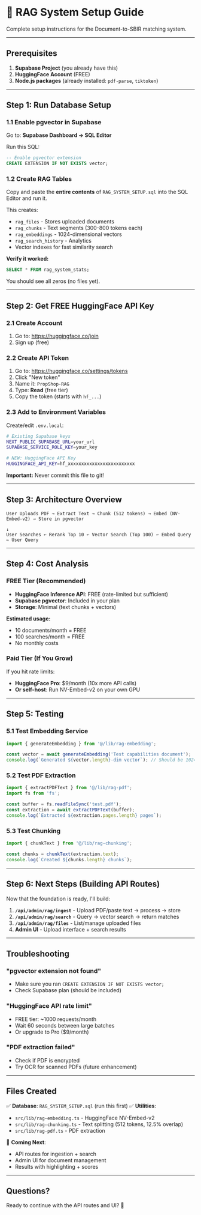 # 🚀 RAG System Setup Guide

Complete setup instructions for the Document-to-SBIR matching system.

---

## **Prerequisites**

1. **Supabase Project** (you already have this)
2. **HuggingFace Account** (FREE)
3. **Node.js packages** (already installed: `pdf-parse`, `tiktoken`)

---

## **Step 1: Run Database Setup**

### **1.1 Enable pgvector in Supabase**

Go to: **Supabase Dashboard → SQL Editor**

Run this SQL:
```sql
-- Enable pgvector extension
CREATE EXTENSION IF NOT EXISTS vector;
```

### **1.2 Create RAG Tables**

Copy and paste the **entire contents** of `RAG_SYSTEM_SETUP.sql` into the SQL Editor and run it.

This creates:
- `rag_files` - Stores uploaded documents
- `rag_chunks` - Text segments (300-800 tokens each)
- `rag_embeddings` - 1024-dimensional vectors
- `rag_search_history` - Analytics
- Vector indexes for fast similarity search

**Verify it worked:**
```sql
SELECT * FROM rag_system_stats;
```

You should see all zeros (no files yet).

---

## **Step 2: Get FREE HuggingFace API Key**

### **2.1 Create Account**
1. Go to: https://huggingface.co/join
2. Sign up (free)

### **2.2 Create API Token**
1. Go to: https://huggingface.co/settings/tokens
2. Click "New token"
3. Name it: `PropShop-RAG`
4. Type: **Read** (free tier)
5. Copy the token (starts with `hf_...`)

### **2.3 Add to Environment Variables**

Create/edit `.env.local`:
```bash
# Existing Supabase keys
NEXT_PUBLIC_SUPABASE_URL=your_url
SUPABASE_SERVICE_ROLE_KEY=your_key

# NEW: HuggingFace API Key
HUGGINGFACE_API_KEY=hf_xxxxxxxxxxxxxxxxxxxxxxxxx
```

**Important:** Never commit this file to git!

---

## **Step 3: Architecture Overview**

```
User Uploads PDF → Extract Text → Chunk (512 tokens) → Embed (NV-Embed-v2) → Store in pgvector
                                                                                     ↓
User Searches ← Rerank Top 10 ← Vector Search (Top 100) ← Embed Query ← User Query
```

---

## **Step 4: Cost Analysis**

### **FREE Tier (Recommended)**
- **HuggingFace Inference API**: FREE (rate-limited but sufficient)
- **Supabase pgvector**: Included in your plan
- **Storage**: Minimal (text chunks + vectors)

**Estimated usage:**
- 10 documents/month = FREE
- 100 searches/month = FREE
- No monthly costs

### **Paid Tier (If You Grow)**
If you hit rate limits:
- **HuggingFace Pro**: $9/month (10x more API calls)
- **Or self-host**: Run NV-Embed-v2 on your own GPU

---

## **Step 5: Testing**

### **5.1 Test Embedding Service**
```typescript
import { generateEmbedding } from '@/lib/rag-embedding';

const vector = await generateEmbedding('Test capabilities document');
console.log(`Generated ${vector.length}-dim vector`); // Should be 1024
```

### **5.2 Test PDF Extraction**
```typescript
import { extractPDFText } from '@/lib/rag-pdf';
import fs from 'fs';

const buffer = fs.readFileSync('test.pdf');
const extraction = await extractPDFText(buffer);
console.log(`Extracted ${extraction.pages.length} pages`);
```

### **5.3 Test Chunking**
```typescript
import { chunkText } from '@/lib/rag-chunking';

const chunks = chunkText(extraction.text);
console.log(`Created ${chunks.length} chunks`);
```

---

## **Step 6: Next Steps (Building API Routes)**

Now that the foundation is ready, I'll build:

1. **`/api/admin/rag/ingest`** - Upload PDF/paste text → process → store
2. **`/api/admin/rag/search`** - Query → vector search → return matches
3. **`/api/admin/rag/files`** - List/manage uploaded files
4. **Admin UI** - Upload interface + search results

---

## **Troubleshooting**

### **"pgvector extension not found"**
- Make sure you ran `CREATE EXTENSION IF NOT EXISTS vector;`
- Check Supabase plan (should be included)

### **"HuggingFace API rate limit"**
- FREE tier: ~1000 requests/month
- Wait 60 seconds between large batches
- Or upgrade to Pro ($9/month)

### **"PDF extraction failed"**
- Check if PDF is encrypted
- Try OCR for scanned PDFs (future enhancement)

---

## **Files Created**

✅ **Database**: `RAG_SYSTEM_SETUP.sql` (run this first)
✅ **Utilities**:
  - `src/lib/rag-embedding.ts` - HuggingFace NV-Embed-v2
  - `src/lib/rag-chunking.ts` - Text splitting (512 tokens, 12.5% overlap)
  - `src/lib/rag-pdf.ts` - PDF extraction

🔄 **Coming Next**:
  - API routes for ingestion + search
  - Admin UI for document management
  - Results with highlighting + scores

---

## **Questions?**

Ready to continue with the API routes and UI? 🚀


